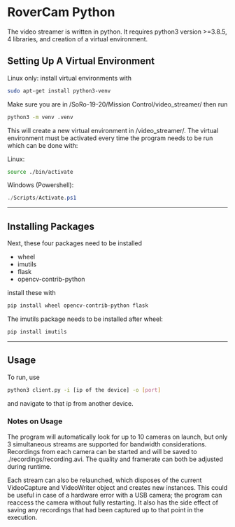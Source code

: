 # RoverCam Python

The video streamer is written in python. It requires python3 version >=3.8.5, 4 libraries, and creation of a virtual environment.

## Setting Up A Virtual Environment

Linux only: install virtual environments with

```bash
sudo apt-get install python3-venv
```

Make sure you are in /SoRo-19-20/Mission Control/video_streamer/ then run

```bash
python3 -m venv .venv
```

This will create a new virtual environment in /video_streamer/. The virtual environment must be activated every time the program needs to be run which can be done with:

Linux:

```bash
source ./bin/activate
```

Windows (Powershell):

```powershell
./Scripts/Activate.ps1
```

---

## Installing Packages

Next, these four packages need to be installed

- wheel
- imutils
- flask
- opencv-contrib-python

install these with

```bash
pip install wheel opencv-contrib-python flask
```

The imutils package needs to be installed after wheel:

```bash
pip install imutils
```

---

## Usage

To run, use

```bash
python3 client.py -i [ip of the device] -o [port] 
```

and navigate to that ip from another device.

### Notes on Usage

The program will automatically look for up to 10 cameras on launch, but only 3 simultaneous streams are supported for bandwidth considerations. Recordings from each camera can be started and will be saved to ./recordings/recording.avi. The quality and framerate can both be adjusted during runtime.

Each stream can also be relaunched, which disposes of the current VideoCapture and VideoWriter object and creates new instances. This could be useful in case of a hardware error with a USB camera; the program can reaccess the camera without fully restarting. It also has the side effect of saving any recordings that had been captured up to that point in the execution.
